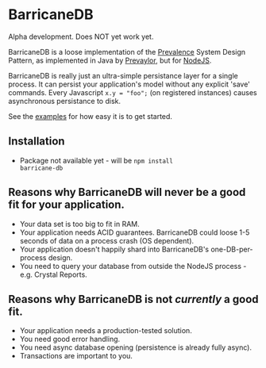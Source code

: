 BarricaneDB
===========

Alpha development.  Does NOT yet work yet.

BarricaneDB is a loose implementation of the [Prevalence](http://www.ibm.com/developerworks/library/wa-objprev/) System Design Pattern, as implemented in Java by [Prevaylor](http://www.prevayler.org/), but for [NodeJS](http://nodejs.org/).

BarricaneDB is really just an ultra-simple persistance layer for a single process.  It can persist your application's model without any explicit 'save' commands.  Every Javascript <code>x.y = "foo";</code> (on registered instances) causes asynchronous persistance to disk.

See the [examples](https://github.com/chrisdew/barricane-db/tree/master/examples) for how easy it is to get started.

Installation
------------
* Package not available yet - will be <code>npm install barricane-db</code>

Reasons why BarricaneDB will never be a good fit for your application.
----------------------------------------------------------------------
* Your data set is too big to fit in RAM.
* Your application needs ACID guarantees.  BarricaneDB could loose 1-5 seconds of data on a process crash (OS dependent).
* Your application doesn't happily shard into BarricaneDB's one-DB-per-process design.
* You need to query your database from outside the NodeJS process - e.g. Crystal Reports.

Reasons why BarricaneDB is not _currently_ a good fit.
------------------------------------------------------
* Your application needs a production-tested solution.
* You need good error handling.
* You need async database opening (persistence is already fully async).
* Transactions are important to you.

